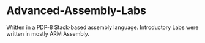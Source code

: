 # Advanced-Assembly-Labs
Written in a PDP-8 Stack-based assembly language.  Introductory Labs were written in mostly ARM Assembly.
